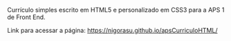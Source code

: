 Currículo simples escrito em HTML5 e personalizado em CSS3 para a APS 1 de Front End.

Link para acessar a página: https://nigorasu.github.io/apsCurriculoHTML/

